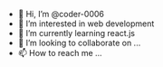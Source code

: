 - 👋 Hi, I’m @coder-0006
- 👀 I’m interested in web development
- 🌱 I’m currently learning react.js
- 💞️ I’m looking to collaborate on ...
- 📫 How to reach me ...

<!---
coder-0006/coder-0006 is a ✨ special ✨ repository because its `README.md` (this file) appears on your GitHub profile.
You can click the Preview link to take a look at your changes.
--->
